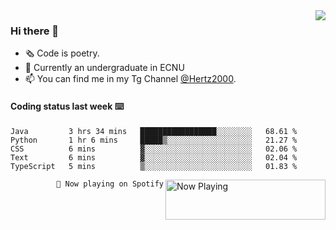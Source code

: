 <img  align="right" src="https://github-readme-stats.vercel.app/api?username=BillChen2K&show_icons=true&count_private=true&hide_title=true">

### Hi there 👋

- 🗞 Code is poetry.
- 🌱 Currently an undergraduate in ECNU
- 📫 You can find me in my Tg Channel [@Hertz2000](https://t.me/Hertz2000).

#### Coding status last week ⌨️

<!--START_SECTION:waka-->
```text
Java         3 hrs 34 mins   █████████████████░░░░░░░░   68.61 % 
Python       1 hr 6 mins     █████▒░░░░░░░░░░░░░░░░░░░   21.27 % 
CSS          6 mins          ▓░░░░░░░░░░░░░░░░░░░░░░░░   02.06 % 
Text         6 mins          ▓░░░░░░░░░░░░░░░░░░░░░░░░   02.04 % 
TypeScript   5 mins          ▒░░░░░░░░░░░░░░░░░░░░░░░░   01.83 % 
```
<!--END_SECTION:waka-->


<div>
<a href="https://spotify-now-playing.billchen2k.vercel.app/now-playing?open">
   <img align="right" src="https://spotify-now-playing.billchen2k.vercel.app/now-playing" width="256" height="64" alt="Now Playing">
</a>
</div>

<div>
<p align="right"><code>🎵 Now playing on Spotify</code></p>
</div>

<!--
**BillChen2K/BillChen2K** is a ✨ _special_ ✨ repository because its `README.md` (this file) appears on your GitHub profile.

Here are some ideas to get you started:

- 🔭 I’m currently working on ...
- 🌱 I’m currently learning ...
- 👯 I’m looking to collaborate on ...
- 🤔 I’m looking for help with ...
- 💬 Ask me about ...
- 📫 How to reach me: ...
- 😄 Pronouns: ...
- ⚡ Fun fact: ...
-->
